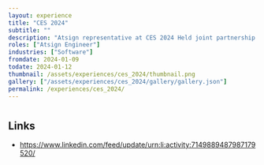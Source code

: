 ```yaml
---
layout: experience
title: "CES 2024"
subtitle: ""
description: "Atsign representative at CES 2024 Held joint partnership demo with Qt"
roles: ["Atsign Engineer"]
industries: ["Software"]
fromdate: 2024-01-09
todate: 2024-01-12
thumbnail: /assets/experiences/ces_2024/thumbnail.png
gallery: ["/assets/experiences/ces_2024/gallery/gallery.json"]
permalink: /experiences/ces_2024/
---
```


#

## Links

- https://www.linkedin.com/feed/update/urn:li:activity:7149889487987179520/
